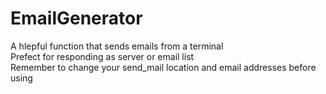 # EmailGenerator
A hlepful function that sends emails from a terminal  
Prefect for responding as server or email list  
Remember to change your send_mail location and email addresses before using 
